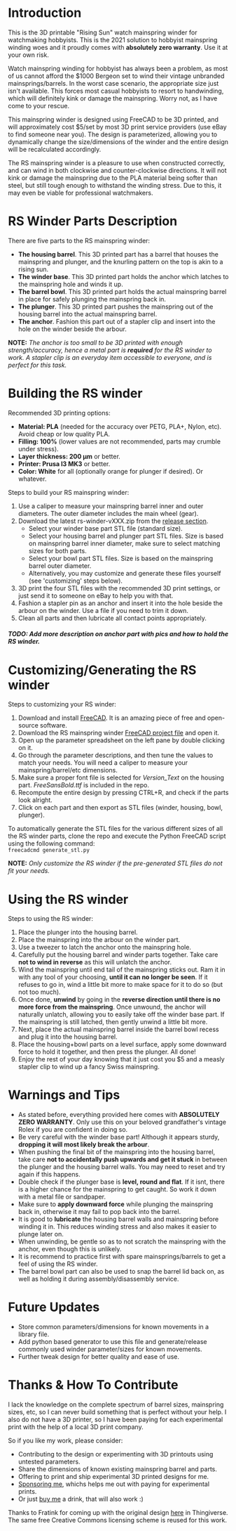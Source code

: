 # Introduction
This is the 3D printable "Rising Sun" watch mainspring winder for watchmaking hobbyists. This is the 2021 solution to hobbyist mainspring winding woes and it proudly comes with **absolutely zero warranty**. Use it at your own risk.

Watch mainspring winding for hobbyist has always been a problem, as most of us cannot afford the $1000 Bergeon set to wind their vintage unbranded mainsprings/barrels. In the worst case scenario, the appropriate size just isn't available. This forces most casual hobbyists to resort to handwinding, which will definitely kink or damage the mainspring. Worry not, as I have come to your rescue.

This mainspring winder is designed using FreeCAD to be 3D printed, and will approximately cost $5/set by most 3D print service providers (use eBay to find someone near you). The design is parameterized, allowing you to dynamically change the size/dimensions of the winder and the entire design will be recalculated accordingly.

The RS mainspring winder is a pleasure to use when constructed correctly, and can wind in both clockwise and counter-clockwise directions. It will not kink or damage the mainspring due to the PLA material being softer than steel, but still tough enough to withstand the winding stress. Due to this, it may even be viable for professional watchmakers.

# RS Winder Parts Description

There are five parts to the RS mainspring winder:
- **The housing barrel**. This 3D printed part has a barrel that houses the mainspring and plunger, and the knurling pattern on the top is akin to a rising sun.
- **The winder base**. This 3D printed part holds the anchor which latches to the mainspring hole and winds it up.
- **The barrel bowl**. This 3D printed part holds the actual mainspring barrel in place for safely plunging the mainspring back in.
- **The plunger**. This 3D printed part pushes the mainspring out of the housing barrel into the actual mainspring barrel.
- **The anchor**. Fashion this part out of a stapler clip and insert into the hole on the winder beside the arbour.

**NOTE:** *The anchor is too small to be 3D printed with enough strength/accuracy, hence a metal part is **required** for the RS winder to work. A stapler clip is an everyday item accessible to everyone, and is perfect for this task.*

# Building the RS winder

Recommended 3D printing options:
- **Material: PLA** (needed for the accuracy over PETG, PLA+, Nylon, etc). Avoid cheap or low quality PLA.
- **Filling: 100%** (lower values are not recommended, parts may crumble under stress).
- **Layer thickness: 200 µm** or better.
- **Printer: Prusa I3 MK3** or better.
- **Color: White** for all (optionally orange for plunger if desired). Or whatever.

Steps to build your RS mainspring winder:
1. Use a caliper to measure your mainspring barrel inner and outer diameters. The outer diameter includes the main wheel (gear).
2. Download the latest rs-winder-vXXX.zip from the [release section](https://github.com/vishnu350/rs-mainspring-winder/releases).
   - Select your winder base part STL file (standard size).
   - Select your housing barrel and plunger part STL files. Size is based on mainspring barrel inner diameter, make sure to select matching sizes for both parts.
   - Select your bowl part STL files. Size is based on the mainspring barrel outer diameter.
   - Alternatively, you may customize and generate these files yourself (see 'customizing' steps below).
3. 3D print the four STL files with the recommended 3D print settings, or just send it to someone on eBay to help you with that.
4. Fashion a stapler pin as an anchor and insert it into the hole beside the arbour on the winder. Use a file if you need to trim it down.
5. Clean all parts and then lubricate all contact points appropriately.

##### TODO: Add more description on anchor part with pics and how to hold the RS winder.

# Customizing/Generating the RS winder

Steps to customizing your RS winder:
1. Download and install [FreeCAD](https://freecadweb.org/downloads.php). It is an amazing piece of free and open-source software.
2. Download the RS mainspring winder [FreeCAD project file](https://github.com/vishnu350/rs-mainspring-winder/blob/main/rs-winder.FCStd) and open it.
3. Open up the parameter spreadsheet on the left pane by double clicking on it.
4. Go through the parameter descriptions, and then tune the values to match your needs. You will need a caliper to measure your mainspring/barrel/etc dimensions.
5. Make sure a proper font file is selected for *Version_Text* on the housing part. *FreeSansBold.ttf* is included in the repo.
6. Recompute the entire design by pressing CTRL+R, and check if the parts look alright.
7. Click on each part and then export as STL files (winder, housing, bowl, plunger).

To automatically generate the STL files for the various different sizes of all the RS winder parts, clone the repo and execute the Python FreeCAD script using the following command:<br />
`freecadcmd generate_stl.py`

**NOTE:** *Only customize the RS winder if the pre-generated STL files do not fit your needs.*

# Using the RS winder

Steps to using the RS winder:
1. Place the plunger into the housing barrel.
2. Place the mainspring into the arbour on the winder part.
3. Use a tweezer to latch the anchor onto the mainspring hole.
4. Carefully put the housing barrel and winder parts together. Take care **not to wind in reverse** as this will unlatch the anchor.
5. Wind the mainspring until end tail of the mainspring sticks out. Ram it in with any tool of your choosing,  **until it can no longer be seen**. If it refuses to go in, wind a little bit more to make space for it to do so (but not too much).
6. Once done, **unwind** by going in the **reverse direction until there is no more force from the mainspring**. Once unwound, the anchor will naturally unlatch, allowing you to easily take off the winder base part. If the mainspring is still latched, then gently unwind a little bit more.
7. Next, place the actual mainspring barrel inside the barrel bowl recess and plug it into the housing barrel.
8. Place the housing+bowl parts on a level surface, apply some downward force to hold it together, and then press the plunger. All done!
9. Enjoy the rest of your day knowing that it just cost you $5 and a measly stapler clip to wind up a fancy Swiss mainspring.

# Warnings and Tips
- As stated before, everything provided here comes with **ABSOLUTELY ZERO WARRANTY**. Only use this on your beloved grandfather's vintage Rolex if you are confident in doing so.
- Be very careful with the winder base part! Although it appears sturdy, **dropping it will most likely break the arbour**.
- When pushing the final bit of the mainspring into the housing barrel, take care **not to accidentally push upwards and get it stuck** in between the plunger and the housing barrel walls. You may need to reset and try again if this happens.
- Double check if the plunger base is **level, round and flat**. If it isnt, there is a higher chance for the mainspring to get caught. So work it down with a metal file or sandpaper.
- Make sure to **apply downward force** while plunging the mainspring back in, otherwise it may fail to pop back into the barrel.
- It is good to **lubricate** the housing barrel walls and mainspring before winding it in. This reduces winding stress and also makes it easier to plunge later on.
- When unwinding, be gentle so as to not scratch the mainspring with the anchor, even though this is unlikely.
- It is recommend to practice first with spare mainsprings/barrels to get a feel of using the RS winder.
- The barrel bowl part can also be used to snap the barrel lid back on, as well as holding it during assembly/disassembly service.
 
# Future Updates
- Store common parameters/dimensions for known movements in a library file.
- Add python based generator to use this file and generate/release commonly used winder parameter/sizes for known movements.
- Further tweak design for better quality and ease of use.

# Thanks & How To Contribute
I lack the knowledge on the complete spectrum of barrel sizes, mainspring sizes, etc, so I can never build something that is perfect without your help. I also do not have a 3D printer, so I have been paying for each experimental print with the help of a local 3D print company.

So if you like my work, please consider:
- Contributing to the design or experimenting with 3D printouts using untested parameters.
- Share the dimensions of known existing mainspring barrel and parts.
- Offering to print and ship experimental 3D printed designs for me.
- [Sponsoring me](https://github.com/sponsors/vishnu350), whichs helps me out with paying for experimental prints.
- Or just [buy me](https://github.com/sponsors/vishnu350) a drink, that will also work :)

Thanks to Fratink for coming up with the original design [here](https://www.thingiverse.com/thing:3540660) in Thingiverse. The same free Creative Commons licensing scheme is reused for this work.
